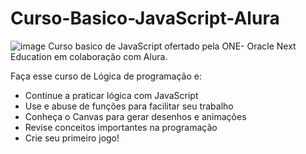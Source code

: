 # Curso-Basico-JavaScript-Alura





![image](https://user-images.githubusercontent.com/104936515/206956389-2ed06353-4739-41d1-b658-34d036a26981.png)
Curso basico de JavaScript ofertado pela ONE- Oracle Next Education em colaboração com Alura.


Faça esse curso de Lógica de programação e:
* Continue a praticar lógica com JavaScript
* Use e abuse de funções para facilitar seu trabalho
* Conheça o Canvas para gerar desenhos e animações
* Revise conceitos importantes na programação
* Crie seu primeiro jogo!
